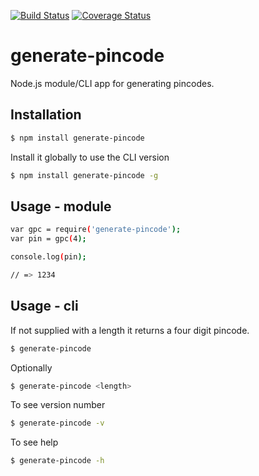 [![Build Status](https://travis-ci.org/zrrrzzt/generate-pincode.svg?branch=master)](https://travis-ci.org/zrrrzzt/generate-pincode)
[![Coverage Status](https://coveralls.io/repos/zrrrzzt/generate-pincode/badge.svg?branch=master&service=github)](https://coveralls.io/github/zrrrzzt/generate-pincode?branch=master)
# generate-pincode

Node.js module/CLI app for generating pincodes.

## Installation

```sh
$ npm install generate-pincode
```

Install it globally to use the CLI version

```sh
$ npm install generate-pincode -g
```

## Usage - module

```sh
var gpc = require('generate-pincode');
var pin = gpc(4);

console.log(pin);

// => 1234
```

## Usage - cli

If not supplied with a length it returns a four digit pincode.

```sh
$ generate-pincode
```

Optionally

```sh
$ generate-pincode <length>
```

To see version number

```sh
$ generate-pincode -v
```

To see help

```sh
$ generate-pincode -h
```